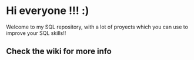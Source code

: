# Hi everyone !!! :)

Welcome to my SQL repository, with a lot of proyects which you can use to improve your SQL skills!!

## Check the wiki for more info
